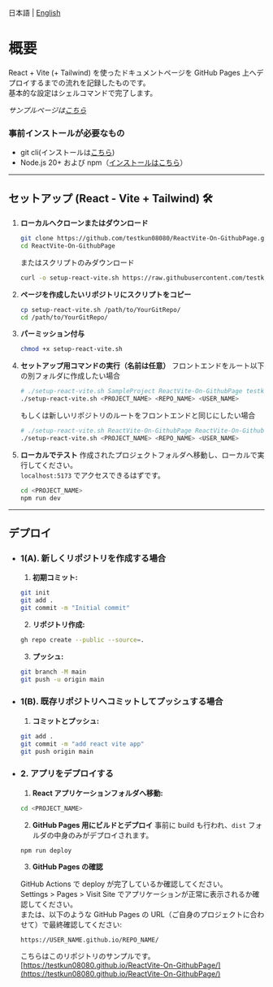 日本語 | [English](README_EN.md)
# 概要
React + Vite (+ Tailwind) を使ったドキュメントページを GitHub Pages 上へデプロイするまでの流れを記録したものです。  
基本的な設定はシェルコマンドで完了します。

*サンプルページは[こちら](https://testkun08080.github.io/ReactVite-On-GithubPage/)*

### 事前インストールが必要なもの
- git cli(インストールは[こちら](https://cli.github.com/))
- Node.js 20+ および npm（[インストールはこちら](https://nodejs.org/en/download/)）

---

## セットアップ (React - Vite + Tailwind) 🛠️

1. **ローカルへクローンまたはダウンロード**
   ```bash
   git clone https://github.com/testkun08080/ReactVite-On-GithubPage.git
   cd ReactVite-On-GithubPage
   ```
   またはスクリプトのみダウンロード
   ```bash
   curl -o setup-react-vite.sh https://raw.githubusercontent.com/testkun08080/ReactVite-On-GithubPage/main/setup-react-vite.sh
   ```

2. **ページを作成したいリポジトリにスクリプトをコピー**
   ```bash
   cp setup-react-vite.sh /path/to/YourGitRepo/
   cd /path/to/YourGitRepo/
   ```

3. **パーミッション付与**
   ```bash
   chmod +x setup-react-vite.sh
   ```

4. **セットアップ用コマンドの実行（名前は任意）**
   フロントエンドをルート以下の別フォルダに作成したい場合
   ```bash
   # ./setup-react-vite.sh SampleProject ReactVite-On-GithubPage testkun08080
   ./setup-react-vite.sh <PROJECT_NAME> <REPO_NAME> <USER_NAME>
   ```

   もしくは新しいリポジトリのルートをフロントエンドと同じにしたい場合
   ```bash
   # ./setup-react-vite.sh ReactVite-On-GithubPage ReactVite-On-GithubPage testkun08080
   ./setup-react-vite.sh <PROJECT_NAME> <REPO_NAME> <USER_NAME>
   ```

5. **ローカルでテスト**
   作成されたプロジェクトフォルダへ移動し、ローカルで実行してください。  
   `localhost:5173` でアクセスできるはずです。
   ```bash
   cd <PROJECT_NAME>
   npm run dev
   ```

---

## デプロイ

- ### 1(A). 新しくリポジトリを作成する場合

  1. **初期コミット:** 
    ```bash
    git init
    git add .
    git commit -m "Initial commit"
    ```
  2. **リポジトリ作成:** 
    ```bash
    gh repo create --public --source=.
    ```
  3. **プッシュ:** 
    ```bash
    git branch -M main
    git push -u origin main
    ```

- ### 1(B). 既存リポジトリへコミットしてプッシュする場合
  1. **コミットとプッシュ:**
    ```bash
    git add .
    git commit -m "add react vite app"
    git push origin main
    ```

- ### 2. アプリをデプロイする
  1. **React アプリケーションフォルダへ移動:** 
    ```bash
    cd <PROJECT_NAME>
    ```
  2. **GitHub Pages 用にビルドとデプロイ**
    事前に build も行われ、`dist` フォルダの中身のみがデプロイされます。
    ```bash
    npm run deploy
    ```
  3. **GitHub Pages の確認**

    GitHub Actions で deploy が完了しているか確認してください。  
    Settings > Pages > Visit Site でアプリケーションが正常に表示されるか確認してください。  
    または、以下のような GitHub Pages の URL（ご自身のプロジェクトに合わせて）で最終確認してください:

    ```
    https://USER_NAME.github.io/REPO_NAME/
    ```

    こちらはこのリポジトリのサンプルです。  
    [https://testkun08080.github.io/ReactVite-On-GithubPage/](https://testkun08080.github.io/ReactVite-On-GithubPage/)

